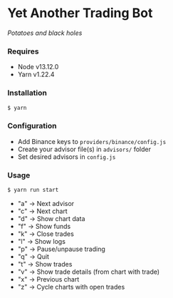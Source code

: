 # Yet Another Trading Bot

_Potatoes and black holes_

### Requires

- Node v13.12.0
- Yarn v1.22.4

### Installation

```sh
$ yarn
```

### Configuration

- Add Binance keys to `providers/binance/config.js`
- Create your advisor file(s) in `advisors/` folder
- Set desired advisors in `config.js`

### Usage

```sh
$ yarn run start
```

- "a" -> Next advisor
- "c" -> Next chart
- "d" -> Show chart data
- "f" -> Show funds
- "k" -> Close trades
- "l" -> Show logs
- "p" -> Pause/unpause trading
- "q" -> Quit
- "t" -> Show trades
- "v" -> Show trade details (from chart with trade)
- "x" -> Previous chart
- "z" -> Cycle charts with open trades
